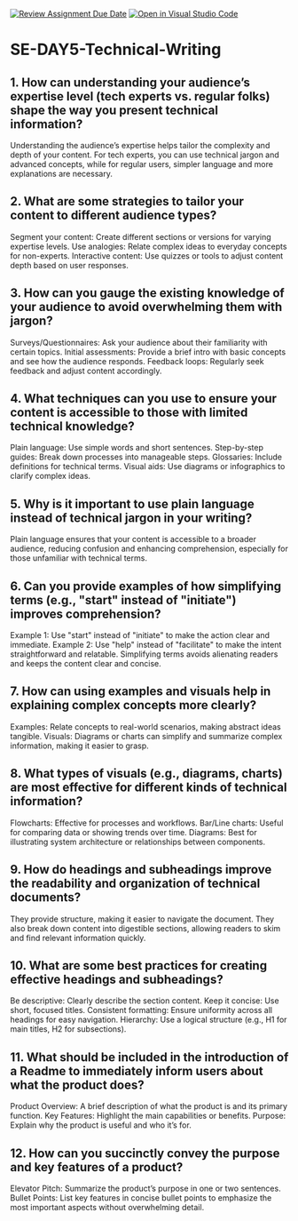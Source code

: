 [![Review Assignment Due Date](https://classroom.github.com/assets/deadline-readme-button-22041afd0340ce965d47ae6ef1cefeee28c7c493a6346c4f15d667ab976d596c.svg)](https://classroom.github.com/a/zsAR-pyY)
[![Open in Visual Studio Code](https://classroom.github.com/assets/open-in-vscode-2e0aaae1b6195c2367325f4f02e2d04e9abb55f0b24a779b69b11b9e10269abc.svg)](https://classroom.github.com/online_ide?assignment_repo_id=15706153&assignment_repo_type=AssignmentRepo)
# SE-DAY5-Technical-Writing
## 1. How can understanding your audience’s expertise level (tech experts vs. regular folks) shape the way you present technical information?
Understanding the audience’s expertise helps tailor the complexity and depth of your content. For tech experts, you can use technical jargon and advanced concepts, while for regular users, simpler language and more explanations are necessary.
## 2. What are some strategies to tailor your content to different audience types?
Segment your content: Create different sections or versions for varying expertise levels.
Use analogies: Relate complex ideas to everyday concepts for non-experts.
Interactive content: Use quizzes or tools to adjust content depth based on user responses.

## 3. How can you gauge the existing knowledge of your audience to avoid overwhelming them with jargon?
Surveys/Questionnaires: Ask your audience about their familiarity with certain topics.
Initial assessments: Provide a brief intro with basic concepts and see how the audience responds.
Feedback loops: Regularly seek feedback and adjust content accordingly.
## 4. What techniques can you use to ensure your content is accessible to those with limited technical knowledge?
Plain language: Use simple words and short sentences.
Step-by-step guides: Break down processes into manageable steps.
Glossaries: Include definitions for technical terms.
Visual aids: Use diagrams or infographics to clarify complex ideas.
## 5. Why is it important to use plain language instead of technical jargon in your writing?
Plain language ensures that your content is accessible to a broader audience, reducing confusion and enhancing comprehension, especially for those unfamiliar with technical terms.
## 6. Can you provide examples of how simplifying terms (e.g., "start" instead of "initiate") improves comprehension?
Example 1: Use "start" instead of "initiate" to make the action clear and immediate.
Example 2: Use "help" instead of "facilitate" to make the intent straightforward and relatable.
Simplifying terms avoids alienating readers and keeps the content clear and concise.
## 7. How can using examples and visuals help in explaining complex concepts more clearly?
Examples: Relate concepts to real-world scenarios, making abstract ideas tangible.
Visuals: Diagrams or charts can simplify and summarize complex information, making it easier to grasp.
## 8. What types of visuals (e.g., diagrams, charts) are most effective for different kinds of technical information?
Flowcharts: Effective for processes and workflows.
Bar/Line charts: Useful for comparing data or showing trends over time.
Diagrams: Best for illustrating system architecture or relationships between components.
## 9. How do headings and subheadings improve the readability and organization of technical documents?
They provide structure, making it easier to navigate the document. They also break down content into digestible sections, allowing readers to skim and find relevant information quickly.
## 10. What are some best practices for creating effective headings and subheadings?
Be descriptive: Clearly describe the section content.
Keep it concise: Use short, focused titles.
Consistent formatting: Ensure uniformity across all headings for easy navigation.
Hierarchy: Use a logical structure (e.g., H1 for main titles, H2 for subsections).
## 11. What should be included in the introduction of a Readme to immediately inform users about what the product does?
Product Overview: A brief description of what the product is and its primary function.
Key Features: Highlight the main capabilities or benefits.
Purpose: Explain why the product is useful and who it’s for.
## 12. How can you succinctly convey the purpose and key features of a product?
Elevator Pitch: Summarize the product’s purpose in one or two sentences.
Bullet Points: List key features in concise bullet points to emphasize the most important aspects without overwhelming detail.

